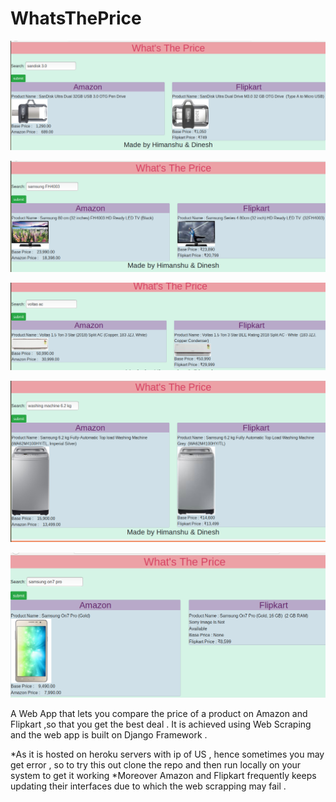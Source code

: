 # WhatsThePrice
![Alt text](https://github.com/himanshuhemu/WhatsThePrice/raw/master/Screenshot%20from%202018-09-27%2021-08-05.png)

![Alt text](https://github.com/himanshuhemu/WhatsThePrice/raw/master/Screenshot%20from%202018-09-27%2021-10-40.png)

![Alt text](https://github.com/himanshuhemu/WhatsThePrice/raw/master/Screenshot%20from%202018-09-27%2021-11-48.png)

![Alt text](https://github.com/himanshuhemu/WhatsThePrice/raw/master/Screenshot%20from%202018-09-27%2021-09-15.png)

![Alt text](https://github.com/himanshuhemu/WhatsThePrice/raw/master/Screenshot%20from%202018-09-27%2021-17-22.png)


A Web App that lets you compare the price of a product on Amazon and Flipkart ,so that you get the best deal . It is achieved using Web Scraping and the web app is built on Django Framework . 

*As it is hosted on heroku servers with ip of US , hence sometimes you may get error , so to try this out clone the repo and then run locally on your system to get it working
*Moreover Amazon and Flipkart frequently keeps updating their interfaces due to which the web scrapping may fail .
 
